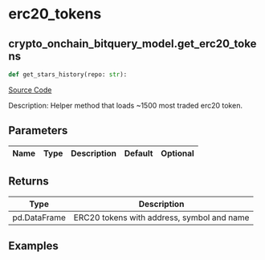 # erc20_tokens

## crypto_onchain_bitquery_model.get_erc20_tokens

```python
def get_stars_history(repo: str):
```
[Source Code](https://github.com/OpenBB-finance/OpenBBTerminal/tree/main/openbb_terminal/cryptocurrency/onchain/bitquery_model.py#L209)

Description: Helper method that loads ~1500 most traded erc20 token.

## Parameters

| Name | Type | Description | Default | Optional |
| ---- | ---- | ----------- | ------- | -------- |

## Returns

| Type | Description |
| ---- | ----------- |
| pd.DataFrame | ERC20 tokens with address, symbol and name |

## Examples

